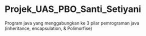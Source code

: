 # Projek_UAS_PBO_Santi_Setiyani
Program java yang menggabungkan ke 3 pilar pemrograman java (inheritance, encapsulation, &amp; Polimorfise)
